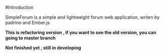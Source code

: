 #Introduction

SimpleForum is a simple and lightweight forum web application, writen by padrino and Ember.js

**This is refactoring version , if you want to see the old version, you can going to master branch**

**Not finished yet , still in developing**


